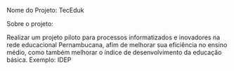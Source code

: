 Nome do Projeto: TecEduk


Sobre o projeto:

Realizar um projeto piloto para processos informatizados e inovadores na rede educacional Pernambucana, 
afim de melhorar sua eficiência no ensino médio, como também melhorar o índice de desenvolvimento da educação básica. 
Exemplo: IDEP





